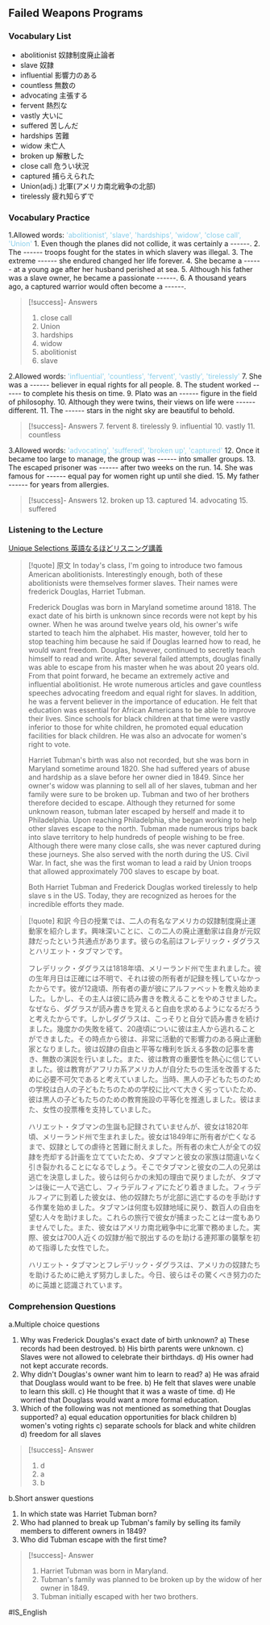 ## Failed Weapons Programs

### Vocabulary List
- abolitionist
    奴隷制度廃止論者
- slave
    奴隷
- influential
    影響力のある
- countless
    無数の
- advocating
    主張する
- fervent
    熱烈な
- vastly
    大いに
- suffered
    苦しんだ
- hardships
    苦難
- widow
    未亡人
- broken up
    解散した
- close call
    危うい状況
- captured
    捕らえられた
- Union(adj.)
    北軍(アメリカ南北戦争の北部)
- tirelessly
    疲れ知らずで

### Vocabulary Practice
1.Allowed words: <span style="color: #87CEEB;"> 'abolitionist', 'slave', 'hardships', 'widow', 'close call', 'Union' </span>
    1. Even though the planes did not collide, it was certainly a ------.
    2. The ------ troops fought for the states in which slavery was illegal.
    3. The extreme ------ she endured changed her life forever.
    4. She became a ------ at a young age after her husband perished at sea.
    5. Although his father was a slave owner, he became a passionate ------.
    6. A thousand years ago, a captured warrior would often become a ------.
> [!success]- Answers
> 1. close call
> 2. Union
> 3. hardships
> 4. widow
> 5. abolitionist
> 6. slave

2.Allowed words: <span style="color: #87CEEB;"> 'influential', 'countless', 'fervent', 'vastly', 'tirelessly' </span>
    7. She was a ------ believer in equal rights for all people.
    8. The student worked ------ to complete his thesis on time.
    9. Plato was an ------ figure in the field of philosophy.
    10. Although they were twins, their views on life were ------ different.
    11. The ------ stars in the night sky are beautiful to behold.
> [!success]- Answers
> 7. fervent
> 8. tirelessly
> 9. influential
> 10. vastly
> 11. countless

3.Allowed words: <span style="color: #87CEEB;"> 'advocating', 'suffered', 'broken up', 'captured' </span>
    12. Once it became too large to manage, the group was ------ into smaller groups.
    13. The escaped prisoner was ------ after two weeks on the run.
    14. She was famous for ------ equal pay for women right up until she died.
    15. My father ------ for years from allergies.
> [!success]- Answers
> 12. broken up
> 13. captured
> 14. advocating
> 15. suffered

### Listening to the Lecture
[Unique Selections 英語なるほどリスニング講義](https://shohakusha.com/streaming#anchorlink-list-menu)
> [!quote] 原文
> In today's class, I'm going to introduce two famous American abolitionists. Interestingly enough, both of these abolitionists were themselves former slaves. Their names were frederick Douglas, Harriet Tubman.
>
> Frederick Douglas was born in Maryland sometime around 1818. The exact date of his birth is unknown since records were not kept by his owner. When he was around twelve years old, his owner's wife started to teach him the alphabet. His master, however, told her to stop teaching him because he said if Douglas learned how to read, he would want freedom. Douglas, however, continued to secretly teach himself to read and write. After several failed attempts, douglas finally was able to escape from his master when he was about 20 years old. From that point forward, he became an extremely active and influential abolitionist. He wrote numerous articles and gave countless speeches advocating freedom and equal right for slaves. In addition, he was a fervent believer in the importance of education. He felt that education was essential for African Americans to be able to improve their lives. Since schools for black children at that time were vastly inferior to those for white children, he promoted equal education facilities for black children. He was also an advocate for women's right to vote.
>
> Harriet Tubman's birth was also not recorded, but she was born in Maryland sometime around 1820. She had suffered years of abuse and hardship as a slave before her owner died in 1849. Since her owner's widow was planning to sell all of her slaves, tubman and her family were sure to be broken up. Tubman and two of her brothers therefore decided to escape. Although they returned for some unknown reason, tubman later escaped by herself and made it to Philadelphia. Upon reaching Philadelphia, she began working to help other slaves escape to the north. Tubman made numerous trips back into slave territory to help hundreds of people wishing to be free. Although there were many close calls, she was never captured during these journeys. She also served with the north during the US. Civil War. In fact, she was the first woman to lead a raid by Union troops that allowed approximately 700 slaves to escape by boat.
>
> Both Harriet Tubman and Frederick Douglas worked tirelessly to help slave s in the US. Today, they are recognized as heroes for the incredible efforts they made.

> [!quote] 和訳
> 今日の授業では、二人の有名なアメリカの奴隷制度廃止運動家を紹介します。興味深いことに、この二人の廃止運動家は自身が元奴隷だったという共通点があります。彼らの名前はフレデリック・ダグラスとハリエット・タブマンです。
>
> フレデリック・ダグラスは1818年頃、メリーランド州で生まれました。彼の生年月日は正確には不明で、それは彼の所有者が記録を残していなかったからです。彼が12歳頃、所有者の妻が彼にアルファベットを教え始めました。しかし、その主人は彼に読み書きを教えることをやめさせました。なぜなら、ダグラスが読み書きを覚えると自由を求めるようになるだろうと考えたからです。しかしダグラスは、こっそりと自分で読み書きを続けました。幾度かの失敗を経て、20歳頃についに彼は主人から逃れることができました。その時点から彼は、非常に活動的で影響力のある廃止運動家となりました。彼は奴隷の自由と平等な権利を訴える多数の記事を書き、無数の演説を行いました。また、彼は教育の重要性を熱心に信じていました。彼は教育がアフリカ系アメリカ人が自分たちの生活を改善するために必要不可欠であると考えていました。当時、黒人の子どもたちのための学校は白人の子どもたちのための学校に比べて大きく劣っていたため、彼は黒人の子どもたちのための教育施設の平等化を推進しました。彼はまた、女性の投票権を支持していました。
>
> ハリエット・タブマンの生誕も記録されていませんが、彼女は1820年頃、メリーランド州で生まれました。彼女は1849年に所有者が亡くなるまで、奴隷としての虐待と苦難に耐えました。所有者の未亡人が全ての奴隷を売却する計画を立てていたため、タブマンと彼女の家族は間違いなく引き裂かれることになるでしょう。そこでタブマンと彼女の二人の兄弟は逃亡を決意しました。彼らは何らかの未知の理由で戻りましたが、タブマンは後に一人で逃亡し、フィラデルフィアにたどり着きました。フィラデルフィアに到着した彼女は、他の奴隷たちが北部に逃亡するのを手助けする作業を始めました。タブマンは何度も奴隷地域に戻り、数百人の自由を望む人々を助けました。これらの旅行で彼女が捕まったことは一度もありませんでした。また、彼女はアメリカ南北戦争中に北軍で務めました。実際、彼女は700人近くの奴隷が船で脱出するのを助ける連邦軍の襲撃を初めて指導した女性でした。
>
> ハリエット・タブマンとフレデリック・ダグラスは、アメリカの奴隷たちを助けるために絶えず努力しました。今日、彼らはその驚くべき努力のために英雄と認識されています。

### Comprehension Questions
a.Multiple choice questions
1. Why was Frederick Douglas's exact date of birth unknown?
    a) These records had been destroyed.
    b) His birth parents were unknown.
    c) Slaves were not allowed to celebrate their birthdays.
    d) His owner had not kept accurate records.
2. Why didn't Douglas's owner want him to learn to read?
    a) He was afraid that Douglass would want to be free.
    b) He felt that slaves were unable to learn this skill.
    c) He thought that it was a waste of time.
    d) He worried that Douglass would want a more formal education.
3. Which of the following was not mentioned as something that Douglas supported?
    a) equal education opportunities for black children
    b) women's voting rights
    c) separate schools for black and white children
    d) freedom for all slaves
> [!success]- Answer
> 1. d
> 2. a
> 3. b

b.Short answer questions
1. In which state was Harriet Tubman born?
2. Who had planned to break up Tubman's family by selling its family members to different owners in 1849?
3. Who did Tubman escape with the first time?
> [!success]- Answer
> 1. Harriet Tubman was born in Maryland.
> 2. Tubman's family was planned to be broken up by the widow of her owner in 1849.
> 3. Tubman initially escaped with her two brothers.

#IS_English 